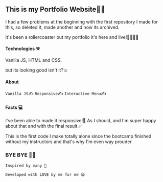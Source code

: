 ## This is my Portfolio Website👩‍💻

I had a few problems at the beginning with the first repository I made for this, so deleted it, made another and now its archived.

It's been a rollercoaster but my portfolio it's here and live!✌🏻🤞🏻

#### Technologies ⚒

Vanilla JS, HTML and CSS.

but its looking good isn't it?☺️

#### About

`Vanilla JS`✍️
`Responsive`✍️
`Interactive Menu`✍️

#### Facts 💻

I've been able to made it responsive!📲
As I should, and I'm super happy about that and with the final result.✅

This is the first code I make totally alone since the bootcamp finished without my instructors and that's why I'm even way prouder

### BYE BYE 👋🏻
`Inspired by many 🖤`


`Developed with LOVE by me for me 😁`
